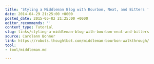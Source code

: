 ```yaml
---
title: 'Styling a Middleman Blog with Bourbon, Neat, and Bitters '
date: 2014-04-29 21:25:00 +0000
posted_date: 2015-05-02 21:25:00 +0000
editor_recommends: ''
content_type: Tutorial
slug: links/styling-a-middleman-blog-with-bourbon-neat-and-bitters
source: Carolann Bonner
link: https://robots.thoughtbot.com/middleman-bourbon-walkthrough/
tool:
- tool/middleman.md

---
```


